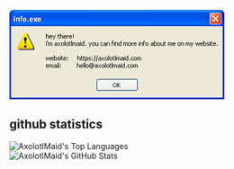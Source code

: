 [<img src="info.exe.png">](https://axolotlmaid.com)

## github statistics
![AxolotlMaid's Top Languages](https://github-readme-stats-axolotlmaids-projects.vercel.app/api/top-langs/?username=axolotlmaid&layout=compact&size_weight=0.5&count_weight=0.5&bg_color=303446&text_color=c6d0f5&icon_color=ca9ee6&title_color=f4b8e4)<br>
![AxolotlMaid's GitHub Stats](https://github-readme-stats-axolotlmaids-projects.vercel.app/api?username=axolotlmaid&show_icons=true&bg_color=303446&text_color=c6d0f5&icon_color=ca9ee6&title_color=f4b8e4)
